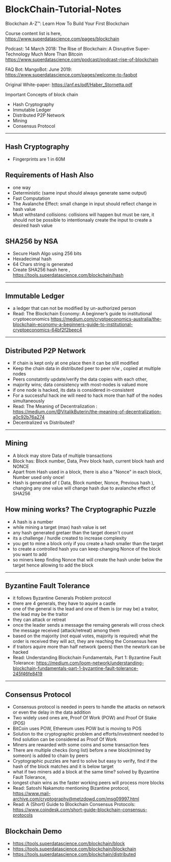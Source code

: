 # BlockChain-Tutorial-Notes

Blockchain A-Z™: Learn How To Build Your First Blockchain

Course content list is here, https://www.superdatascience.com/pages/blockchain

Podcast: 14 March 2018: The Rise of Blockchain: A Disruptive Super-Technology Much More Than Bitcoin https://www.superdatascience.com/podcast/podcast-rise-of-blockchain

FAQ Bot: MangoBot: June 2019: https://www.superdatascience.com/pages/welcome-to-faqbot

Original White-paper: https://anf.es/pdf/Haber_Stornetta.pdf

Important Concepts of block chain
- Hash Cryptography
- Immutable Ledger
- Distributed P2P Network
- Mining
- Consensus Protocol

--------------------- --------------------- --------------------- --------------------- 

## Hash Cryptography
- Fingerprints are 1 in 60M

## Requirements of Hash Also
- one way
- Deterministic (same input should always generate same output)
- Fast Computation
- The Avalanche Effect: small change in input should reflect change in hash value
- Must withstand collisions: collisions will happen but must be rare, it should not be possible to intentionaaly create the input to create a desired hash value

## SHA256 by NSA
- Secure Hash Algo using 256 bits
- Hexadecimal hash
- 64 Chars string is generated
- Create SHA256 hash here , https://tools.superdatascience.com/blockchain/hash

--------------------- --------------------- --------------------- --------------------- 

## Immutable Ledger
- a ledger that can not be modified by un-authorized person
- Read: The Blockchain Economy: A beginner’s guide to institutional cryptoeconomics https://medium.com/cryptoeconomics-australia/the-blockchain-economy-a-beginners-guide-to-institutional-cryptoeconomics-64bf2f2beec4

--------------------- --------------------- --------------------- --------------------- 

## Distributed P2P Network
- If chain is kept only at one place then it can be still modified 
- Keep the chain data in distributed peer to peer n/w , copied at multiple nodes
- Peers constatntly update/verify the data copies with each other, 
- majority wins; data consistency with most-nodes is valued more
- if one node is hacked, its data is considered in-consistent
- For a successful hack ine will need to hack more than half of the nodes simultaneously
- Read: The Meaning of Decentralization : https://medium.com/@VitalikButerin/the-meaning-of-decentralization-a0c92b76a274
- Decentralized vs Distributed?

--------------------- --------------------- --------------------- --------------------- 

## Mining
- A block may store Data of multiple transactions
- Block has: Block number, Data, Prev block hash, current block hash and NONCE
- Apart from Hash used in a block, there is also a "Nonce" in each block, Number used only once!
- Hash is generated of ( Data, Block number, Nonce, Previous hash ), changing any one value will change hash due to avalanche effect of SHA256

## How mining works? The Cryptographic Puzzle
- A hash is a number
- while mining a target (max) hash value is set
- any hash generated gretaer than the target doesn't count
- its a challenge / hurdle created to increase complexity 
- you get to mine a block only if you create a hash smaller than the target
- to create a controlled hash you can keep changing Nonce of the block you want to add
- so miners keep finding Nonce that will create the hash under below the target hence allowing to add the block

--------------------- --------------------- --------------------- --------------------- 

## Byzantine Fault Tolerance
- it follows Byzantine Generals Problem protocol
- there are 4 generals, they have to aquire a castle
- one of the general is the lead and one of them is (or may be) a traitor, the lead may be the traitor 
- they can attack or retreat
- once the leader sends a message the remaing generals will cross check the message received (attack/retreat) among them
- based on the majority (not equal votes,  majority is required) what the order is received they will act, they are reaching the Consensus here
- if traitors aquire more than half network (peers) then the newtork can be hacked 
- Read: Understanding Blockchain Fundamentals, Part 1: Byzantine Fault Tolerance:  https://medium.com/loom-network/understanding-blockchain-fundamentals-part-1-byzantine-fault-tolerance-245f46fe8419


--------------------- --------------------- --------------------- --------------------- 

## Consensus Protocol
- Consensus protocol is needed in peers to handle the attacks on network or even the delay in the data addition
- Two widely used ones are, Proof Of Work (POW) and Proof Of Stake (POS)
- BitCoin uses POW, Ethereum uses POW but is moving to POS
- Solution to the cryptographic problem and efforts/investment needed to find solution can be considered as Proof Of Work
- Miners are rewarded with some coins and some transaction fees
- There are multiple checks (long list) before a new block(mined by someon) is added to chain by peers
- Cryptographic puzzles are hard to solve but easy to verify, find if the hash of the block matches and it is below target
- what if two miners add a block at the same time? solved by Byzantine Fault Tolerance, 
- longest chain wins as the faster working peers will process more blocks 
- Read: Satoshi Nakamoto mentioning Bizantine protocol, https://www.mail-archive.com/cryptography@metzdowd.com/msg09997.html
- Read: A (Short) Guide to Blockchain Consensus Protocols: https://www.coindesk.com/short-guide-blockchain-consensus-protocols

## Blockchain Demo
- https://tools.superdatascience.com/blockchain/block
- https://tools.superdatascience.com/blockchain/blockchain
- https://tools.superdatascience.com/blockchain/distributed









